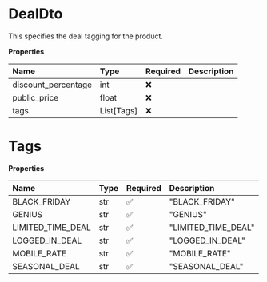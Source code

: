 # DealDto

This specifies the deal tagging for the product.

**Properties**

| Name                | Type       | Required | Description |
| :------------------ | :--------- | :------- | :---------- |
| discount_percentage | int        | ❌       |             |
| public_price        | float      | ❌       |             |
| tags                | List[Tags] | ❌       |             |

# Tags

**Properties**

| Name              | Type | Required | Description         |
| :---------------- | :--- | :------- | :------------------ |
| BLACK_FRIDAY      | str  | ✅       | "BLACK_FRIDAY"      |
| GENIUS            | str  | ✅       | "GENIUS"            |
| LIMITED_TIME_DEAL | str  | ✅       | "LIMITED_TIME_DEAL" |
| LOGGED_IN_DEAL    | str  | ✅       | "LOGGED_IN_DEAL"    |
| MOBILE_RATE       | str  | ✅       | "MOBILE_RATE"       |
| SEASONAL_DEAL     | str  | ✅       | "SEASONAL_DEAL"     |

<!-- This file was generated by liblab | https://liblab.com/ -->
